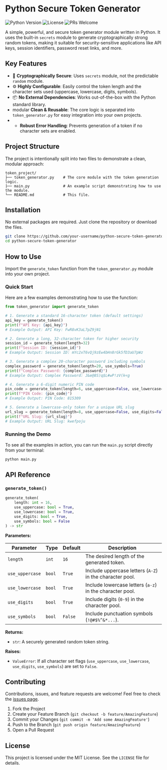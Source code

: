 # Python Secure Token Generator

![Python Version](https://img.shields.io/badge/python-3.6%2B-blue.svg)
![License](https://img.shields.io/badge/license-MIT-green.svg)
![PRs Welcome](https://img.shields.io/badge/PRs-welcome-brightgreen.svg)

A simple, powerful, and secure token generator module written in Python. It uses the built-in `secrets` module to generate cryptographically strong random tokens, making it suitable for security-sensitive applications like API keys, session identifiers, password reset links, and more.

## Key Features

-   🔐 **Cryptographically Secure**: Uses `secrets` module, not the predictable `random` module.
-   ⚙️ **Highly Configurable**: Easily control the token length and the character sets used (uppercase, lowercase, digits, symbols).
-   📦 **No External Dependencies**: Works out-of-the-box with the Python standard library.
-    modular **Clean & Reusable**: The core logic is separated into `token_generator.py` for easy integration into your own projects.
-   -   **Robust Error Handling**: Prevents generation of a token if no character sets are enabled.

## Project Structure

The project is intentionally split into two files to demonstrate a clean, modular approach:

```
token_project/
├── token_generator.py    # The core module with the token generation logic.
├── main.py               # An example script demonstrating how to use the module.
└── README.md             # This file.
```

## Installation

No external packages are required. Just clone the repository or download the files.

```bash
git clone https://github.com/your-username/python-secure-token-generator.git
cd python-secure-token-generator
```

## How to Use

Import the `generate_token` function from the `token_generator.py` module into your own project.

### Quick Start

Here are a few examples demonstrating how to use the function:

```python
from token_generator import generate_token

# 1. Generate a standard 16-character token (default settings)
api_key = generate_token()
print(f"API Key: {api_key}")
# Example Output: API Key: FwR8vK3aL7pZ9jN1

# 2. Generate a long, 32-character token for higher security
session_id = generate_token(length=32)
print(f"Session ID: {session_id}")
# Example Output: Session ID: mYc2xT6vQj9zEw4bHn8rGk5fD3aU7pWz

# 3. Generate a complex 20-character password including symbols
complex_password = generate_token(length=20, use_symbols=True)
print(f"Complex Password: {complex_password}")
# Example Output: Complex Password: J&e@8S)q$L#wP!zV(k<g

# 4. Generate a 6-digit numeric PIN code
pin_code = generate_token(length=6, use_uppercase=False, use_lowercase=False)
print(f"PIN Code: {pin_code}")
# Example Output: PIN Code: 815309

# 5. Generate a lowercase-only token for a unique URL slug
url_slug = generate_token(length=8, use_uppercase=False, use_digits=False)
print(f"URL Slug: {url_slug}")
# Example Output: URL Slug: kwefpoju
```

### Running the Demo

To see all the examples in action, you can run the `main.py` script directly from your terminal:

```bash
python main.py
```

## API Reference

### `generate_token()`

```python
generate_token(
    length: int = 16,
    use_uppercase: bool = True,
    use_lowercase: bool = True,
    use_digits: bool = True,
    use_symbols: bool = False
) -> str
```

**Parameters:**

| Parameter       | Type    | Default | Description                                              |
| --------------- | ------- | ------- | -------------------------------------------------------- |
| `length`        | `int`   | `16`    | The desired length of the generated token.               |
| `use_uppercase` | `bool`  | `True`  | Include uppercase letters (`A-Z`) in the character pool. |
| `use_lowercase` | `bool`  | `True`  | Include lowercase letters (`a-z`) in the character pool. |
| `use_digits`    | `bool`  | `True`  | Include digits (`0-9`) in the character pool.            |
| `use_symbols`   | `bool`  | `False` | Include punctuation symbols (`!@#$%^&*...`).             |

**Returns:**

-   `str`: A securely generated random token string.

**Raises:**

-   `ValueError`: If all character set flags (`use_uppercase`, `use_lowercase`, `use_digits`, `use_symbols`) are set to `False`.

## Contributing

Contributions, issues, and feature requests are welcome! Feel free to check the [issues page](https://github.com/your-username/python-secure-token-generator/issues).

1.  Fork the Project
2.  Create your Feature Branch (`git checkout -b feature/AmazingFeature`)
3.  Commit your Changes (`git commit -m 'Add some AmazingFeature'`)
4.  Push to the Branch (`git push origin feature/AmazingFeature`)
5.  Open a Pull Request

## License

This project is licensed under the MIT License. See the `LICENSE` file for details.
